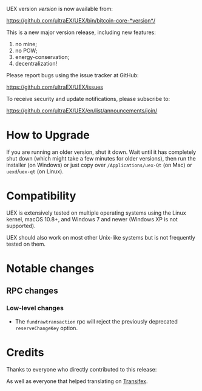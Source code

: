 
UEX version *version* is now available from:

  <https://github.com/ultraEX/UEX/bin/bitcoin-core-*version*/>

This is a new major version release, including new features:
1. no mine; 
2. no POW; 
3. energy-conservation; 
4. decentralization!

Please report bugs using the issue tracker at GitHub:

  <https://github.com/ultraEX/UEX/issues>

To receive security and update notifications, please subscribe to:

  <https://github.com/ultraEX/UEX/en/list/announcements/join/>

How to Upgrade
==============

If you are running an older version, shut it down. Wait until it has completely
shut down (which might take a few minutes for older versions), then run the
installer (on Windows) or just copy over `/Applications/uex-Qt` (on Mac)
or `uexd`/`uex-qt` (on Linux).


Compatibility
==============

UEX is extensively tested on multiple operating systems using
the Linux kernel, macOS 10.8+, and Windows 7 and newer (Windows XP is not supported).

UEX should also work on most other Unix-like systems but is not
frequently tested on them.

Notable changes
===============

RPC changes
------------

### Low-level changes

- The `fundrawtransaction` rpc will reject the previously deprecated `reserveChangeKey` option.

Credits
=======

Thanks to everyone who directly contributed to this release:


As well as everyone that helped translating on [Transifex](https://www.transifex.com/projects/p/UEX/).

